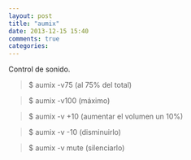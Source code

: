 ```yaml
---
layout: post
title: "aumix"
date: 2013-12-15 15:40
comments: true
categories: 
---
```

Control de sonido.

>$ aumix -v75 (al 75% del total)

>$ aumix -v100 (máximo)

>$ aumix -v +10 (aumentar el volumen un 10%)

>$ aumix -v -10 (disminuirlo)

>$ aumix -v mute (silenciarlo)

